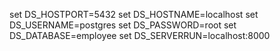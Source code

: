 set DS_HOSTPORT=5432
set DS_HOSTNAME=localhost
set DS_USERNAME=postgres
set DS_PASSWORD=root
set DS_DATABASE=employee
set DS_SERVERRUN=localhost:8000 